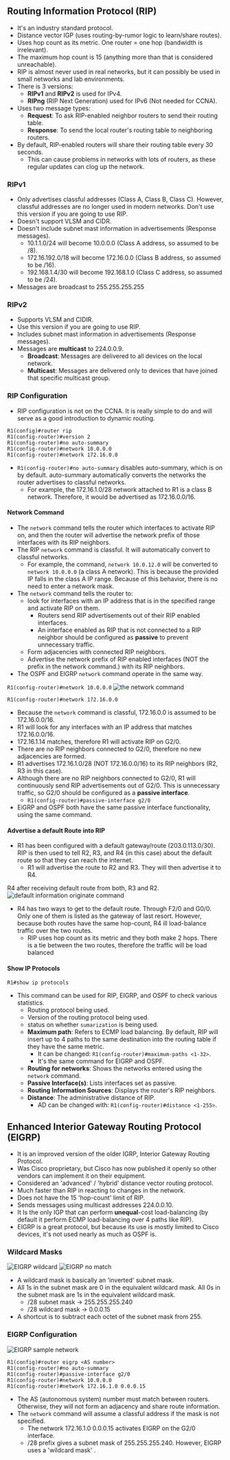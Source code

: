 ## Routing Information Protocol (RIP)
* It's an industry standard protocol.
* Distance vector IGP (uses routing-by-rumor logic to learn/share routes).
* Uses hop count as its metric. One router = one hop (bandwidth is irrelevant).
* The maximum hop count is 15 (anything more than that is considered unreachable).
* RIP is almost never used in real networks, but it can possibly be used in small networks and lab environments.
* There is 3 versions:
	* **RIPv1** and **RIPv2** is used for IPv4.
	* **RIPng** (RIP Next Generation) used for IPv6 (Not needed for CCNA).
* Uses two message types:
	* **Request**: To ask RIP-enabled neighbor routers to send their routing table.
	* **Response**: To send the local router's routing table to neighboring routers.
* By default, RIP-enabled routers will share their routing table every 30 seconds.
	* This can cause problems in networks with lots of routers, as these regular updates can clog up the network.

### RIPv1
* Only advertises classful addresses (Class A, Class B, Class C). However, classful addresses are no longer used in modern networks. Don't use this version if you are going to use RIP.
* Doesn't support VLSM and CIDR.
* Doesn't include subnet mast information in advertisements (Response messages).
	* 10.1.1.0/24 will become 10.0.0.0 (Class A address, so assumed to be /8).
	* 172.16.192.0/18 will become 172.16.0.0 (Class B address, so assumed to be /16).
	* 192.168.1.4/30 will become 192.168.1.0 (Class C address, so assumed to be /24).
* Messages are broadcast to 255.255.255.255
### RIPv2
* Supports VLSM and CIDIR.
* Use this version if you are going to use RIP.
* Includes subnet mast information in advertisements (Response messages).
* Messages are **multicast** to 224.0.0.9.
	* **Broadcast**: Messages are delivered to all devices on the local network.
	* **Multicast**: Messages are delivered only to devices that have joined that specific multicast group.

### RIP Configuration
* RIP configuration is not on the CCNA. It is really simple to do and will serve as a good introduction to dynamic routing.
```
R1(config)#router rip
R1(config-router)#version 2
R1(config-router)#no auto-summary
R1(config-router)#network 10.0.0.0
R1(config-router)#network 172.16.0.0
```
* `R1(config-router)#no auto-summary` disables auto-summary, which is on by default. auto-summary automatically converts the networks the router advertises to classful networks.
	* For example, the 172.16.1.0/28 network attached to R1 is a class B network. Therefore, it would be advertised as 172.16.0.0/16.
#### Network Command
* The `network` command tells the router which interfaces to activate RIP on, and then the router will advertise the network prefix of those interfaces with its RIP neighbors.
* The RIP `network` command is classful. It will automatically convert to classful networks.
	* For example, the command, `network 10.0.12.0` will be converted to `network 10.0.0.0` (a class A network). This is because the provided IP falls in the class A IP range. Because of this behavior, there is no need to enter a network mask.
* The `network` command tells the router to:
	* look for interfaces with an IP address that is in the specified range and activate RIP on them.
		* Routers send RIP advertisements out of their RIP enabled interfaces.
		* An interface enabled as RIP that is not connected to a RIP neighbor should be configured as **passive** to prevent unnecessary traffic.
	* Form adjacencies with connected RIP neighbors.
	* Advertise the network prefix of RIP enabled interfaces (NOT the prefix in the network command.) with its RIP neighbors.
* The OSPF and EIGRP `network` command operate in the same way.

`R1(config-router)#network 10.0.0.0`
![the network command](./img2/network-cmd-1.png)

`R1(config-router)#network 172.16.0.0`
* Because the `network` command is classful, 172.16.0.0 is assumed to be 172.16.0.0/16.
* R1 will look for any interfaces with an IP address that matches 172.16.0.0/16.
* 172.16.1.14 matches, therefore R1 will activate RIP on G2/0.
* There are no RIP neighbors connected to G2/0, therefore no new adjacencies are formed.
* R1 advertises 172.16.1.0/28 (NOT 172.16.0.0/16) to its RIP neighbors (R2, R3 in this case).
* Although there are no RIP neighbors connected to G2/0, R1 will continuously send RIP advertisements out of G2/0. This is unnecessary traffic, so G2/0 should be configured as a **passive interface**.
	* `R1(config-router)#passive-interface g2/0`
* EiGRP and OSPF both have the same passive interface functionality, using the same command.
#### Advertise a default Route into RIP
* R1 has been configured with a default gateway/route (203.0.113.0/30). RIP is then used to tell R2, R3, and R4 (in this case) about the default route so that they can reach the internet.
	* R1 will advertise the route to R2 and R3. They will then advertise it to R4.

R4 after receiving default route from both, R3 and R2.
![default information originate command](./img2/default-information-originate-command.png)
* R4 has two ways to get to the default route. Through F2/0 and G0/0. Only one of them is listed as the gateway of last resort. However, because both routes have the same hop-count, R4 ill load-balance traffic over the two routes.
	* RIP uses hop count as its metric and they both make 2 hops. There is a tie between the two routes, therefore the traffic will be load balanced
#### Show IP Protocols
`R1#show ip protocols`
* This command can be used for RIP, EIGRP, and OSPF to check various statistics.
	* Routing protocol being used.
	* Version of the routing protocol being used.
	* status on whether `sumarization` is being used.
	* **Maximum path**: Refers to ECMP load balancing. By default, RIP will insert up to 4 paths to the same destination into the routing table if they have the same metric.
		* It can be changed: `R1(config-router)#maximum-paths <1-32>`.
		* It's the same command for EIGRP and OSPF.
	* **Routing for networks**: Shows the networks entered using the `network` command.
	* **Passive Interface(s)**: Lists interfaces set as passive.
	* **Routing Information Sources**: Displays the router's RIP neighbors.
	* **Distance**: The administrative distance of RIP.
		* AD can be changed with: `R1(config-router)#distance <1-255>`.
## Enhanced Interior Gateway Routing Protocol (EIGRP)
* It is an improved version of the older IGRP, Interior Gateway Routing Protocol.
* Was Cisco proprietary, but Cisco has now published it openly so other vendors can implement it on their equipment.
* Considered an 'advanced' / 'hybrid' distance vector routing protocol.
* Much faster than RIP in reacting to changes in the network.
* Does not have the 15 'hop-count' limit of RIP.
* Sends messages using multicast addresses 224.0.0.10.
* It  Is the only IGP that can perform **unequal**-cost  load-balancing (by default it perform ECMP load-balancing over 4 paths like RIP).
* EIGRP is a great protocol, but because its use is mostly limited to Cisco devices, it's not used nearly as much as OSPF is.
### Wildcard Masks
![EIGRP wildcard](./img2/eigrp-wildcard.png)
![EIGRP no match](./img2/eigrp-wildcard-no-match.png)
* A wildcard mask is basically an 'inverted' subnet mask.
* All 1s in the subnet mask are 0 in the equivalent wildcard mask. All 0s in the subnet mask are 1s in the equivalent wildcard mask.
	* /28 subnet mask -> 255.255.255.240
	* /28 wildcard mask -> 0.0.0.15
* A shortcut is to subtract each octet of the subnet mask from 255.
### EIGRP Configuration
![EIGRP sample network](./img2/eigrp-sample-network.png)
```
R1(config)#router eigrp <AS number>
R1(config-router)#no auto-summary
R1(config-router)#passive-interface g2/0
R1(config-router)#network 10.0.0.0
R1(config-router)#network 172.16.1.0 0.0.0.15
```
* The AS (autonomous system) number must match between routers. Otherwise, they will not form an adjacency and share route information.
* The `network` command will assume a classful address if the mask is not specified.
	* The network 172.16.1.0 0.0.0.15 activates EIGRP on the G2/0 interface.
	* /28 prefix gives a subnet mask of 255.255.255.240. However, EIGRP uses a 'wildcard mask' .

